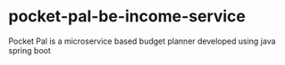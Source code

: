 # pocket-pal-be-income-service
Pocket Pal is a microservice based budget planner developed using java spring boot
